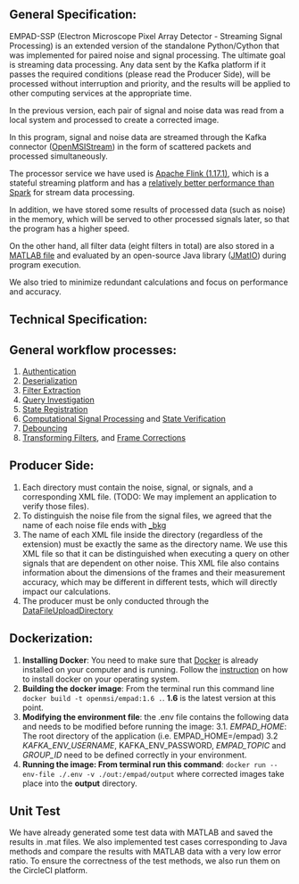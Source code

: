 ## General Specification:

EMPAD-SSP (Electron Microscope Pixel Array Detector - Streaming Signal Processing) is an extended version of the standalone Python/Cython that was implemented for paired noise and signal processing. The ultimate goal is streaming data processing. Any data sent by the Kafka platform if it passes the required conditions (please read the Producer Side), will be processed without interruption and priority, and the results will be applied to other computing services at the appropriate time.

In the previous version, each pair of signal and noise data was read from a local system and processed to create a corrected image.

In this program, signal and noise data are streamed through the Kafka connector ([OpenMSIStream](https://openmsistream.readthedocs.io/en/latest/)) in the form of scattered packets and processed simultaneously.


The processor service we have used is [Apache Flink (1.17.1)](https://flink.apache.org/), which is a stateful streaming platform and has a [relatively better performance than Spark](https://www.macrometa.com/event-stream-processing/spark-vs-flink) for stream data processing.

In addition, we have stored some results of processed data (such as noise) in the memory, which will be served to other processed signals later, so that the program has a higher speed.

On the other hand, all filter data (eight filters in total) are also stored in a [MATLAB file](https://github.com/paradimdata/varimatstream/blob/main/mask/mask.mat) and evaluated by an open-source Java library ([JMatIO](https://github.com/diffplug/JMatIO)) during program execution.

We also tried to minimize redundant calculations and focus on performance and accuracy.

## Technical Specification:

## General workflow processes:
1. [Authentication](https://github.com/paradimdata/varimatstream/blob/main/src/main/resources/META-INF/main/java/org/paradim/empad/com/EMPADStreamCommand.java#L147)
2. [Deserialization](https://github.com/paradimdata/varimatstream/blob/main/src/main/resources/META-INF/main/java/org/paradim/empad/com/DataFileChunkDeserializer.java#L52)
3. [Filter Extraction](https://github.com/paradimdata/varimatstream/blob/main/src/main/resources/META-INF/main/java/org/paradim/empad/com/StreamingSignalProcessing.java#L101)
4. [Query Investigation](https://github.com/paradimdata/varimatstream/blob/main/src/main/resources/META-INF/main/java/org/paradim/empad/com/EMPADStreamCommand.java#L197)
5. [State Registration](https://github.com/paradimdata/varimatstream/blob/main/src/main/resources/META-INF/main/java/org/paradim/empad/com/StreamingSignalProcessing.java#L357)
6. [Computational Signal Processing](https://github.com/paradimdata/varimatstream/blob/main/src/main/resources/META-INF/main/java/org/paradim/empad/com/StreamingSignalProcessing.java#L720) and [State Verification](https://github.com/paradimdata/varimatstream/blob/main/src/main/resources/META-INF/main/java/org/paradim/empad/com/StreamingSignalProcessing.java#L269)
7. [Debouncing](https://github.com/paradimdata/varimatstream/blob/main/src/main/resources/META-INF/main/java/org/paradim/empad/com/StreamingSignalProcessing.java#L834)
8. [Transforming Filters](https://github.com/paradimdata/varimatstream/blob/main/src/main/resources/META-INF/main/java/org/paradim/empad/com/StreamingSignalProcessing.java#L936), and [Frame Corrections](https://github.com/paradimdata/varimatstream/blob/main/src/main/resources/META-INF/main/java/org/paradim/empad/com/StreamingSignalProcessing.java#L1019)



## Producer Side:
1. Each directory must contain the noise, signal, or signals, and a corresponding XML file.
   (TODO: We may implement an application to verify those files).
2. To distinguish the noise file from the signal files, we agreed that the name of each noise file ends with [_bkg](https://github.com/paradimdata/varimatstream/blob/main/src/main/resources/META-INF/main/java/org/paradim/empad/com/EMPADConstants.java)
3. The name of each XML file inside the directory (regardless of the extension) must be exactly the same as the directory name. We use this XML file so that it can be distinguished when executing a query on other signals that are dependent on other noise. This XML file also contains information about the dimensions of the frames and their measurement accuracy, which may be different in different tests, which will directly impact our calculations.
4. The producer must be only conducted through the [DataFileUploadDirectory](https://openmsistream.readthedocs.io/en/latest/user_info/main_programs/data_file_upload_directory.html)


## Dockerization:
1. **Installing Docker**: You need to make sure that [Docker](https://docs.docker.com) is already installed on your computer and is running. Follow the [instruction](https://docs.docker.com/engine/install/) on how to install docker on your operating system.
2. **Building the docker image**: From the terminal run this command line `docker build -t openmsi/empad:1.6 .`. **1.6** is the latest version at this point.
3. **Modifying the environment file**: the .env file contains the following data and needs to be modified before running the image:
   3.1. _EMPAD_HOME_: The root directory of the application (i.e. EMPAD_HOME=/empad)
   3.2 _KAFKA_ENV_USERNAME_, KAFKA_ENV_PASSWORD, _EMPAD_TOPIC_ and _GROUP_ID_ need to be defined correctly in your environment.
4. **Running the image: From terminal run this command**: `docker run --env-file ./.env -v ./out:/empad/output` where corrected images take place into the **output** directory.

## Unit Test
We have already generated some test data with MATLAB and saved the results in .mat files. We also implemented test cases corresponding to Java methods and compare the results with MATLAB data with a very low error ratio.
To ensure the correctness of the test methods, we also run them on the CircleCI platform.